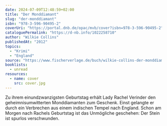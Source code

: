 ```yaml
---
date: 2024-07-09T12:48:59+02:00
title: "Der Monddiamant"
slug: "der-monddiamant"
isbn: "978-3-596-90495-2"
coverUri: "https://portal.dnb.de/opac/mvb/cover?isbn=978-3-596-90495-2"
cataloguePermalink: "https://d-nb.info/1022258710"
author: "Wilkie Collins"
publishedAt: "2012"
topics:
  - "Krimi"
  - "England"
source: "https://www.fischerverlage.de/buch/wilkie-collins-der-monddiamant-9783596904952"
booklists:
  - unread
resources:
  - name: cover
    src: cover.jpg
---
```

Zu ihrem einundzwanzigsten Geburtstag erhält Lady Rachel Verinder den 
geheimnisumwitterten Monddiamanten zum Geschenk. Einst gelangte er durch ein 
Verbrechen aus einem indischen Tempel nach England. Schon am Morgen nach 
Rachels Geburtstag ist das Unmögliche geschehen: Der Stein ist spurlos 
verschwunden.